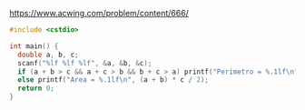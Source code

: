 https://www.acwing.com/problem/content/666/

```c++
#include <cstdio>

int main() {
  double a, b, c;
  scanf("%lf %lf %lf", &a, &b, &c);
  if (a + b > c && a + c > b && b + c > a) printf("Perimetro = %.1lf\n", a + b + c);
  else printf("Area = %.1lf\n", (a + b) * c / 2);
  return 0;
}
```
